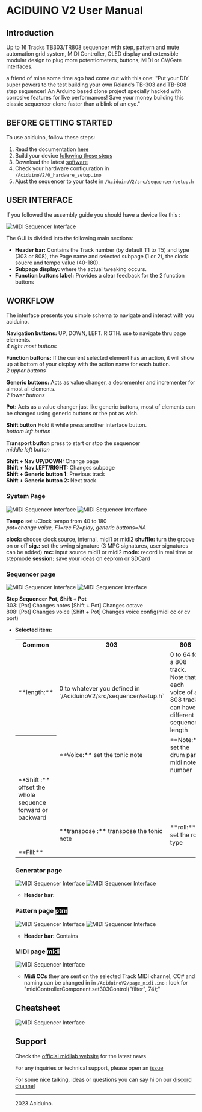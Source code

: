 # ACIDUINO V2 User Manual

## Introduction

Up to 16 Tracks TB303/TR808 sequencer with step, pattern and mute automation grid system, MIDI Controller, OLED display and extensible modular design to plug more potentiometers, buttons, MIDI or CV/Gate interfaces.

a friend of mine some time ago had come out with this one:
"Put your DIY super powers to the test building your own Roland’s TB-303 and TB-808 step sequencer! An Arduino based clone project specially hacked with corrosive features for live performances! Save your money building this classic sequencer clone faster than a blink of an eye."



## BEFORE GETTING STARTED

To use aciduino, follow these steps:

1. Read the documentation [here](https://github.com/midilab/aciduino/tree/master/v2/)
2. Build your device [following these steps](https://github.com/midilab/aciduino/tree/master/v2#assembly)
3. Download the latest [software](https://github.com/midilab/aciduino/releases)
4. Check your hardware configuration in `/AciduinoV2/0_hardware_setup.ino`
5. Ajust the sequencer to your taste in `/AciduinoV2/src/sequencer/setup.h`

## USER INTERFACE
If you followed the assembly guide you should have a device like this :

![MIDI Sequencer Interface](images/BasicControls.png)

The GUI is divided into the following main sections:

- **Header bar:** Contains the Track number (by default T1 to T5) and type (303 or 808), the Page name and selected subpage (1 or 2), the clock soucre and tempo value (40-180).
- **Subpage display:** where the actual tweaking occurs.
- **Function buttons label:** Provides a clear feedback for the 2 function buttons



## WORKFLOW


The interface presents you simple schema to navigate and interact with you aciduino.

**Navigation buttons:** UP, DOWN, LEFT. RIGTH. use to navigate thru page elements.  
*4 right most buttons*  

**Function buttons:** If the current selected element has an action, it will show up at bottom of your display with the action name for each button.  
*2 upper buttons*  

**Generic buttons:** Acts as value changer, a decrementer and incrementer for almost all elements.  
*2 lower buttons*  

**Pot:** Acts as a value changer just like generic buttons, most of elements can be changed using generic buttons or the pot as wish.  

**Shift button** Hold it while press another interface button.  
*bottom left button* 

**Transport button** press to start or stop the sequencer  
*middle left button* 
 

**Shift + Nav UP/DOWN:** Change page  
**Shift + Nav LEFT/RIGHT:** Changes subpage  
**Shift + Generic button 1:** Previous track  
**Shift + Generic button 2:** Next track  






 ### **System Page** 
![MIDI Sequencer Interface](images/SystPage1.png)
![MIDI Sequencer Interface](images/SystPage2.png)
 
**Tempo** set uClock tempo from 40 to 180  
*pot=change value, F1=rec F2=play, generic buttons=NA* 
 
**clock:** choose clock source, internal, midi1 or midi2
  **shuffle:** turn the groove on or off
  **sig.:** set the swing signature (3 MPC signatures, user signatures can be added)
  **rec:** input source midi1 or midi2 
  **mode:** record in real time or stepmode
  **session:** save your ideas on eeprom or SDCard


 ### Sequencer page 
 ![MIDI Sequencer Interface](images/Seqr303Page1.png)
 ![MIDI Sequencer Interface](images/Seqr303Page1.png)

 **Step Sequencer Pot, Shift + Pot**  
303: [Pot] Changes notes [Shift + Pot] Changes octave   
808: [Pot] Changes voice [Shift + Pot] Changes voice config(midi cc or cv port)  

 - **Selected item:** <table>
  <tr>
    <th>Common</th>
    <th>303</th>
    <th>808</th>
  </tr>
  </tr>
     <td> **length:**  </td>
     <td> 0 to whatever you defined in `/AciduinoV2/src/sequencer/setup.h` </td>
     <td> 0 to 64 for a 808 track. Note that each voice of a 808 track can have a different sequence length </td>
  </tr>
  <tr>
    <th> </th>
    <td>**Voice:** set the tonic note</td>
    <td>**Note:** set the drum part midi note number</td>
  </tr>
  <tr>
    <td>**Shift :** offset the whole sequence forward or backward</td>
    <td> </td>
    <td> </td>
  </tr>
   <tr>
    <td> </td>
    <td>**transpose :** transpose the tonic note</td>
    <td>**roll:** set the roll type</td>
  </tr>
  <tr>
  <td> **Fill:** </td>
  <td> </td>
  <td></td>
  </tr>
</table>


 ### Generator page 
 ![MIDI Sequencer Interface](images/Gene303Page1.png)
 ![MIDI Sequencer Interface](images/Gene303Page2.png)
 

 - **Header bar:** 

 ### Pattern page <span style="color: white; background-color: black;">ptrn</span>
 ![MIDI Sequencer Interface](images/PtrnPage1.png)
  ![MIDI Sequencer Interface](images/PtrnPage2.png)

 - **Header bar:** Contains
 ### MIDI page <span style="color: white; background-color: black;">midi</span>
 ![MIDI Sequencer Interface](images/MidiPage1.png)

 - **Midi CCs** they are sent on the selected Track MIDI channel, CC# and naming can be changed in in `/AciduinoV2/page_midi.ino` : look for     "midiControllerComponent.set303Control("filter", 74);"

 

## Cheatsheet
![MIDI Sequencer Interface](images/cheatsheet.png)

## Support


Check the [official midilab website](https://midilab.co/)  for the latest news


For any inquiries or technical support, please open an [issue](https://github.com/midilab/aciduino/issues)

For some nice talking, ideas or questions you can say hi on our  [discord channel](https://discord.com/channels/1137685010967703582/1137685011416498236)


---
 2023 Aciduino. 